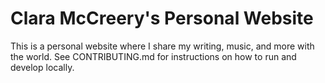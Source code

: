 # Clara McCreery's Personal Website

This is a personal website where I share my writing, music, and more with the world. See CONTRIBUTING.md for instructions on how to run and develop locally.
